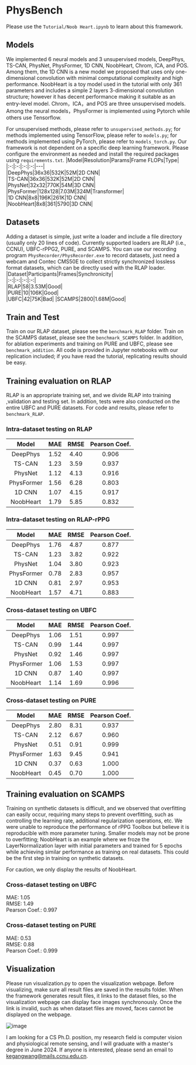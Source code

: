 # PhysBench 
Please use the `Tutorial/Noob Heart.ipynb` to learn about this framework.

## Models  

We implemented 6 neural models and 3 unsupervised models, DeepPhys, TS-CAN, PhysNet, PhysFormer, 1D CNN, NoobHeart, Chrom, ICA, and POS. Among them, the 1D CNN is a new model we proposed that uses only one-dimensional convolution with minimal computational complexity and high performance. NoobHeart is a toy model used in the tutorial with only 361 parameters and includes a simple 2 layers 3-dimensional convolution structure; however it has decent performance making it suitable as an entry-level model. Chrom，ICA，and POS are three unsupervised models. Among the neural models，PhysFormer is implemented using Pytorch while others use Tensorflow.  

For unsupervised methods, please refer to `unsupervised_methods.py`; for methods implemented using TensorFlow, please refer to `models.py`; for methods implemented using PyTorch, please refer to `models_torch.py`. Our framework is not dependent on a specific deep learning framework. Please configure the environment as needed and install the required packages using `requirements.txt`.
|Model|Resolution|Params|Frame FLOPs|Type|  
|:-:|:-:|:-:|:-:|---|  
|DeepPhys|36x36|532K|52M|2D CNN|  
|TS-CAN|36x36|532K|52M|2D CNN|  
|PhysNet|32x32|770K|54M|3D CNN|  
|PhysFormer|128x128|7.03M|324M|Transformer|  
|1D CNN|8x8|196K|261K|1D CNN|  
|NoobHeart|8x8|361|5790|3D CNN|  
## Datasets  
Adding a dataset is simple, just write a loader and include a file directory (usually only 20 lines of code). Currently supported loaders are RLAP (i.e., CCNU), UBFC-rPPG2, PURE, and SCAMPS. You can use our recording program `PhysRecorder/PhysRecorder.exe` to record datasets, just need a webcam and Contec CMS50E to collect strictly synchronized lossless format datasets, which can be directly used with the RLAP loader.
|Dataset|Participants|Frames|Synchronicity|  
|:-:|:-:|:-:|:-:|  
|RLAP|58|3.53M|Good|   
|PURE|10|106K|Good|  
|UBFC|42|75K|Bad| 
|SCAMPS|2800|1.68M|Good|  
## Train and Test
Train on our RLAP dataset, please see the `benchmark_RLAP` folder. Train on the SCAMPS dataset, please see the `benchmark_SCAMPS` folder. In addition, for ablation experiments and training on PURE and UBFC, please see `benchmark_addition`. All code is provided in Jupyter notebooks with our replication included; if you have read the tutorial, replicating results should be easy.   

## Training evaluation on RLAP  
RLAP is an appropriate training set, and we divide RLAP into training ,validation and testing set. In addition, tests were also conducted on the entire UBFC and PURE datasets. For code and results, please refer to `benchmark_RLAP`.  

### Intra-dataset testing on RLAP  
|Model|MAE|RMSE|Pearson Coef.|   
|:-:|:-:|:-:|:-:|  
|DeepPhys|1.52|4.40|0.906|  
|TS-CAN|1.23|3.59|0.937|  
|PhysNet|1.12|4.13|0.916|  
|PhysFormer|1.56|6.28|0.803|  
|1D CNN|1.07|4.15|0.917|  
|NoobHeart|1.79|5.85|0.832|  

### Intra-dataset testing on RLAP-rPPG  
|Model|MAE|RMSE|Pearson Coef.|   
|:-:|:-:|:-:|:-:|  
|DeepPhys|1.76|4.87|0.877|  
|TS-CAN|1.23|3.82|0.922|  
|PhysNet|1.04|3.80|0.923|  
|PhysFormer|0.78|2.83|0.957|  
|1D CNN|0.81|2.97|0.953|  
|NoobHeart|1.57|4.71|0.883|  

### Cross-dataset testing on UBFC  
|Model|MAE|RMSE|Pearson Coef.|   
|:-:|:-:|:-:|:-:|  
|DeepPhys|1.06|1.51|0.997|  
|TS-CAN|0.99|1.44|0.997|  
|PhysNet|0.92|1.46|0.997|  
|PhysFormer|1.06|1.53|0.997|  
|1D CNN|0.87|1.40|0.997|  
|NoobHeart|1.14|1.69|0.996|  

### Cross-dataset testing on PURE  
|Model|MAE|RMSE|Pearson Coef.|   
|:-:|:-:|:-:|:-:|  
|DeepPhys|2.80|8.31|0.937|  
|TS-CAN|2.12|6.67|0.960|  
|PhysNet|0.51|0.91|0.999|  
|PhysFormer|1.63|9.45|0.941|  
|1D CNN|0.37|0.63|1.000|  
|NoobHeart|0.45|0.70|1.000|  

## Training evaluation on SCAMPS  
Training on synthetic datasets is difficult, and we observed that overfitting can easily occur, requiring many steps to prevent overfitting, such as controlling the learning rate, additional regularization operations, etc. We were unable to reproduce the performance of rPPG Toolbox but believe it is reproducible with more parameter tuning. Smaller models may not be prone to overfitting; NoobHeart is an example where we froze the LayerNormalization layer with initial parameters and trained for 5 epochs while achieving similar performance as training on real datasets. This could be the first step in training on synthetic datasets.  

For caution, we only display the results of NoobHeart.
### Cross-dataset testing on UBFC  
MAE: 1.05  
RMSE: 1.49  
Pearson Coef.: 0.997  

### Cross-dataset testing on PURE  
MAE: 0.53  
RMSE: 0.88  
Pearson Coef.: 0.999  

## Visualization  
Please run visualization.py to open the visualization webpage. Before visualizing, make sure all result files are saved in the results folder. When the framework generates result files, it links to the dataset files, so the visualization webpage can display face images synchronously. Once the link is invalid, such as when dataset files are moved, faces cannot be displayed on the webpage.  

![image](https://github.com/KegangWangCCNU/PICS/blob/main/PhysBench.gif)  

I am looking for a CS Ph.D. position, my research field is computer vision and physiological remote sensing, and I will graduate with a master's degree in June 2024. If anyone is interested, please send an email to kegangwang@mails.ccnu.edu.cn. 
